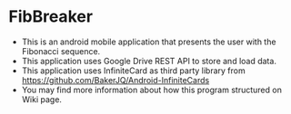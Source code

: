 # FibBreaker

* This is an android mobile application that presents the user with the Fibonacci sequence.
* This application uses Google Drive REST API to store and load data.
* This application uses InfiniteCard as third party library from https://github.com/BakerJQ/Android-InfiniteCards
* You may find more information about how this program structured on Wiki page.
